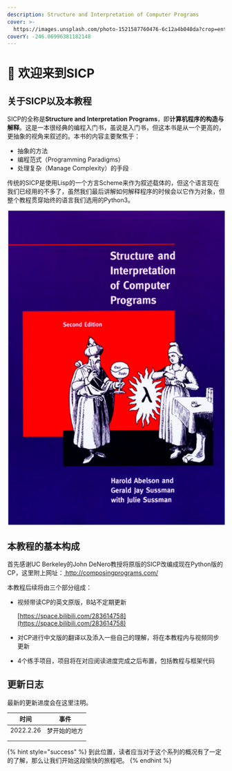 ```yaml
---
description: Structure and Interpretation of Computer Programs
cover: >-
  https://images.unsplash.com/photo-1521587760476-6c12a4b040da?crop=entropy&cs=srgb&fm=jpg&ixid=MnwxOTcwMjR8MHwxfHNlYXJjaHw2fHxVbml2ZXJzaXR5fGVufDB8fHx8MTY0NTkzNzY0Nw&ixlib=rb-1.2.1&q=85
coverY: -246.06996381182148
---
```


# 🤗 欢迎来到SICP

## 关于SICP以及本教程

SICP的全称是**Structure and Interpretation Programs**，即**计算机程序的构造与解释**。这是一本很经典的编程入门书，虽说是入门书，但这本书是从一个更高的，更抽象的视角来叙述的。本书的内容主要聚焦于：

* 抽象的方法
* 编程范式（Programming Paradigms）
* 处理复杂（Manage Complexity）的手段

传统的SICP是使用Lisp的一个方言Scheme来作为叙述载体的，但这个语言现在我们已经用的不多了，虽然我们最后讲解如何解释程序的时候会以它作为对象，但整个教程贯穿始终的语言我们选用的Python3。

![SICP经典封面](<.gitbook/assets/图片 1.png>)

## 本教程的基本构成

首先感谢UC Berkeley的John DeNero教授将原版的SICP改编成现在Python版的CP，这里附上网址：[ http://composingprograms.com/ ](http://composingprograms.com)

本教程后续将由三个部分组成：

*   视频带读CP的英文原版，B站不定期更新

    [https://space.bilibili.com/283614758](https://space.bilibili.com/283614758)
* 对CP进行中文版的翻译以及添入一些自己的理解，将在本教程内与视频同步更新
* 4个练手项目，项目将在对应阅读进度完成之后布置，包括教程与框架代码

## 更新日志

最新的更新进度会在这里注明。

| 时间        | 事件     |
| --------- | ------ |
| 2022.2.26 | 梦开始的地方 |
|           |        |
|           |        |

{% hint style="success" %}
到此位置，读者应当对于这个系列的概况有了一定的了解，那么让我们开始这段愉快的旅程吧。
{% endhint %}
